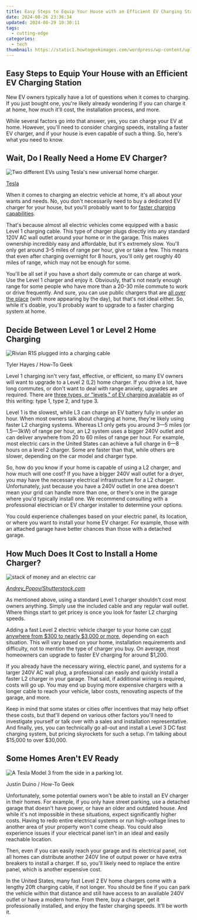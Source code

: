 ```yaml
---
title: Easy Steps to Equip Your House with an Efficient EV Charging Station
date: 2024-08-26 23:36:34
updated: 2024-08-29 10:30:11
tags:
  - cutting-edge
categories:
  - tech
thumbnail: https://static1.howtogeekimages.com/wordpress/wp-content/uploads/2022/04/a2722c0d.jpg
---
```


## Easy Steps to Equip Your House with an Efficient EV Charging Station

New EV owners typically have a lot of questions when it comes to charging. If you just bought one, you're likely already wondering if you can charge it at home, how much it'll cost, the installation process, and more.

 While several factors go into that answer, yes, you can charge your EV at home. However, you'll need to consider charging speeds, installing a faster EV charger, and if your house is even capable of such a thing. So, here's what you need to know.

##  Wait, Do I Really Need a Home EV Charger?

![Two different EVs using Tesla's new universal home charger.](https://static1.howtogeekimages.com/wordpress/wp-content/uploads/2023/08/tesla-vw-ev-driveway-charging.jpg) 

[Tesla](https://shop.tesla.com/product/universal-wall-connector)

 When it comes to charging an electric vehicle at home, it's all about your wants and needs. No, you don't necessarily need to buy a dedicated EV charger for your house, but you'll probably want to for [faster charging capabilities](https://technical-tips.techidaily.com/essential-pick-for-15-exceptional-no-cost-uninstallers-available-now/).

 That's because almost all electric vehicles come equipped with a basic Level 1 charging cable. This type of charger plugs directly into any standard 120V AC wall outlet around your home or in the garage. This makes ownership incredibly easy and affordable, but it's extremely slow. You'll only get around 3–5 miles of range per hour, give or take a few. This means that even after charging overnight for 8 hours, you'll only get roughly 40 miles of range, which may not be enough for some.

 You'll be all set if you have a short daily commute or can charge at work. Use the Level 1 charger and enjoy it. Obviously, that's not nearly enough range for some people who have more than a 20-30 mile commute to work or drive frequently. And sure, you can use public chargers that are [all over the place](https://blog-min.techidaily.com/in-2024-how-to-teleport-your-gps-location-on-infinix-hot-30-5g-drfone-by-drfone-virtual-android/) (with more appearing by the day), but that's not ideal either. So, while it's doable, you'll probably want to upgrade to a faster charging system at home.

##  Decide Between Level 1 or Level 2 Home Charging

![Rivian R1S plugged into a charging cable](https://static1.howtogeekimages.com/wordpress/wp-content/uploads/wm/2023/09/5a610b3a-82e5-4a05-94d1-0a45e3cda10f.JPG) 

Tyler Hayes / How-To Geek

 Level 1 charging isn't very fast, effective, or efficient, so many EV owners will want to upgrade to a Level 2 (L2) home charger. If you drive a lot, have long commutes, or don't want to deal with range anxiety, upgrades are required. There are [three types, or "levels," of EV charging available](https://visual-screen-recording.techidaily.com/unveiling-wintv-magic-compre-written-guide-to-capturing-live-on-windows-pc-for-2024/) as of this writing: type 1, type 2, and type 3.

 Level 1 is the slowest, while L3 can charge an EV battery fully in under an hour. When most owners talk about charging at home, they're likely using faster L2 charging systems. Whereas L1 only gets you around 3—5 miles (or 1.5—3kW) of range per hour, an L2 system uses a bigger 240V outlet and can deliver anywhere from 20 to 60 miles of range per hour. For example, most electric cars in the United States can achieve a full charge in 6—8 hours on a level 2 charger. Some are faster than that, while others are slower, depending on the car model and charger type.

 So, how do you know if your home is capable of using a L2 charger, and how much will one cost? If you have a bigger 240V wall outlet for a dryer, you may have the necessary electrical infrastructure for a L2 charger. Unfortunately, just because you have a 240V outlet in one area doesn't mean your grid can handle more than one, or there's one in the garage where you'd typically install one. We recommend consulting with a professional electrician or EV charger installer to determine your options.

 You could experience challenges based on your electric panel, its location, or where you want to install your home EV charger. For example, those with an attached garage have better chances than those with a detached garage.

##  How Much Does It Cost to Install a Home Charger?

![stack of money and an electric car](https://static1.howtogeekimages.com/wordpress/wp-content/uploads/2022/11/e9419be5.jpg) 

_[Andrey\_Popov/Shutterstock.com](https://www.shutterstock.com/image-photo/midsection-businessman-stacking-coins-electric-car-686333548)_

 As mentioned above, using a standard Level 1 charger shouldn't cost most owners anything. Simply use the included cable and any regular wall outlet. Where things start to get pricey is once you look for faster L2 charging speeds.

 Adding a fast Level 2 electric vehicle charger to your home can [cost anywhere from $300 to nearly $3,000 or more](https://tech-recovery.techidaily.com/most-enjoyable-kid-approved-movies-available-on-netflix/), depending on each situation. This will vary based on your home, installation requirements and difficulty, not to mention the type of charger you buy. On average, most homeowners can upgrade to faster EV charging for around $1,200.

 If you already have the necessary wiring, electric panel, and systems for a larger 240V AC wall plug, a professional can easily and quickly install a faster L2 charger in your garage. That said, if additional wiring is required, costs will go up. You may end up buying more expensive chargers with a longer cable to reach your vehicle, labor costs, renovating aspects of the garage, and more.

 Keep in mind that some states or cities offer incentives that may help offset these costs, but that'll depend on various other factors you'll need to investigate yourself or talk over with a sales and installation representative. And finally, yes, you can technically go all-out and install a Level 3 DC fast charging system, but pricing skyrockets for such a setup. I'm talking about $15,000 to over $30,000.

##  Some Homes Aren't EV Ready

![A Tesla Model 3 from the side in a parking lot.](https://static1.howtogeekimages.com/wordpress/wp-content/uploads/2023/08/tesla-model-3-side-profile.jpg) 

Justin Duino / How-To Geek

 Unfortunately, some potential owners won't be able to install an EV charger in their homes. For example, if you only have street parking, use a detached garage that doesn't have power, or have an older and outdated house. And while it's not impossible in these situations, expect significantly higher costs. Having to redo entire electrical systems or run high-voltage lines to another area of your property won't come cheap. You could also experience issues if your electrical panel isn't in an ideal and easily reachable location.

 Then, even if you can easily reach your garage and its electrical panel, not all homes can distribute another 240V line of output power or have extra breakers to install a charger. If so, you'll likely need to replace the entire panel, which is another expensive cost.

 In the United States, many fast Level 2 EV home chargers come with a lengthy 20ft charging cable, if not longer. You should be fine if you can park the vehicle within that distance and still have access to an available 240V outlet or have a modern home. From there, buy a charger, get it professionally installed, and enjoy the faster charging speeds. It'll be worth it.

<ins class="adsbygoogle"
     style="display:block"
     data-ad-format="autorelaxed"
     data-ad-client="ca-pub-7571918770474297"
     data-ad-slot="1223367746"></ins>



<ins class="adsbygoogle"
     style="display:block"
     data-ad-client="ca-pub-7571918770474297"
     data-ad-slot="8358498916"
     data-ad-format="auto"
     data-full-width-responsive="true"></ins>
